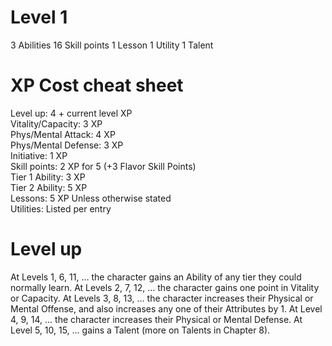 # Level 1
3 Abilities
16 Skill points
1 Lesson
1 Utility
1 Talent

# XP Cost cheat sheet  
Level up: 4 + current level XP  
Vitality/Capacity: 3 XP  
Phys/Mental Attack: 4 XP  
Phys/Mental Defense: 3 XP  
Initiative: 1 XP  
Skill points: 2 XP for 5 (+3 Flavor Skill Points)  
Tier 1 Ability: 3 XP  
Tier 2 Ability: 5 XP  
Lessons: 5 XP Unless otherwise stated  
Utilities: Listed per entry

# Level up
At Levels 1, 6, 11, … the character gains an Ability of any tier they could normally learn.
At Levels 2, 7, 12, … the character gains one point in Vitality or Capacity.
At Levels 3, 8, 13, … the character increases their Physical or Mental Offense, and also increases any one of their Attributes by 1.
At Level 4, 9, 14, … the character increases their Physical or Mental Defense.
At Level 5, 10, 15, … gains a Talent (more on Talents in Chapter 8).